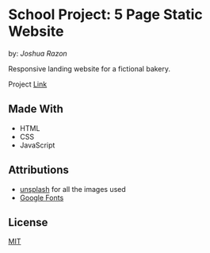 # School Project: 5 Page Static Website
by: *Joshua Razon*

Responsive landing website for a fictional bakery.

Project [Link](https://github.com/joshrazon/bakery-site/deployments/activity_log?environment=github-pages)

## Made With

- HTML
- CSS
- JavaScript

## Attributions
- [unsplash](https://unsplash.com/) for all the images used
- [Google Fonts](https://fonts.google.com/)

## License
[MIT](https://choosealicense.com/licenses/mit/)